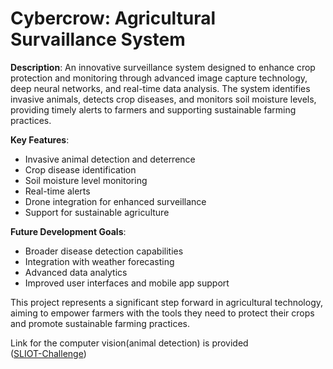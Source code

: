 # Cybercrow: Agricultural Survaillance System 
**Description**:
An innovative surveillance system designed to enhance crop protection and monitoring through advanced image capture technology, deep neural networks, and real-time data analysis. The system identifies invasive animals, detects crop diseases, and monitors soil moisture levels, providing timely alerts to farmers and supporting sustainable farming practices.

**Key Features**:
- Invasive animal detection and deterrence
- Crop disease identification
- Soil moisture level monitoring
- Real-time alerts
- Drone integration for enhanced surveillance
- Support for sustainable agriculture

**Future Development Goals**:
- Broader disease detection capabilities
- Integration with weather forecasting
- Advanced data analytics
- Improved user interfaces and mobile app support

This project represents a significant step forward in agricultural technology, aiming to empower farmers with the tools they need to protect their crops and promote sustainable farming practices.

Link for the computer vision(animal detection) is provided  
([SLIOT-Challenge](https://github.com/NidulaGunawardana/SLIOT-Challenge))







